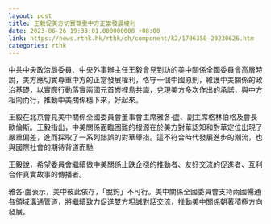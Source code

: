 ```yaml
---
layout: post
title: 王毅促美方切實尊重中方正當發展權利
date: 2023-06-26 19:33:01.000000000 +08:00
link: https://news.rthk.hk/rthk/ch/component/k2/1706350-20230626.htm
categories: rthk
---
```


中共中央政治局委員、中央外事辦主任王毅會見到訪的美中關係全國委員會高層時說，美方應切實尊重中方的正當發展權利，恪守一個中國原則，維護中美關係的政治基礎，以實際行動落實兩國元首峇裡島共識，兌現美方多次作出的承諾，與中方相向而行，推動中美關係穩下來，好起來。

王毅在北京會見美中關係全國委員會董事會主席雅各·盧、副主席格林伯格及會長歐倫斯。王毅指出，中美關係面臨困難的根源在於美方對華認知和對華定位出現了嚴重偏差，進而採取了一系列錯誤的對華舉措。這不符合時代發展進步的潮流，也與國際社會的期待背道而馳

王毅說，希望委員會繼續做中美關係止跌企穩的推動者、友好交流的促進者、互利合作真實故事的傳播者。

雅各·盧表示，美中彼此依存，「脫鉤」不可行。美中關係全國委員會支持兩國暢通各領域溝通管道，將繼續致力促進雙方坦誠對話交流，推動美中關係朝著積極方向發展。
